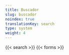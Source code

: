 ```yaml
---
title: Buscador
slug: buscador
noindex: true
translationKey: search
type: system
weight: 4
---
```

{{< search >}}
{{< forms >}}